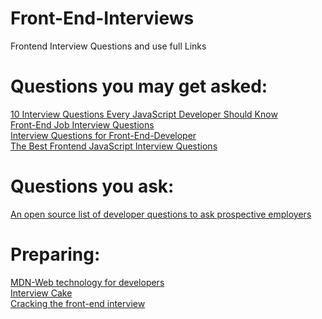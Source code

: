 # Front-End-Interviews
Frontend  Interview Questions and use full Links

# Questions you may get asked:

[ 10 Interview Questions Every JavaScript Developer Should Know ](https://medium.com/javascript-scene/10-interview-questions-every-javascript-developer-should-know-6fa6bdf5ad95)\
[Front-End Job Interview Questions](https://h5bp.org/Front-end-Developer-Interview-Questions/)\
[Interview Questions for Front-End-Developer](http://thatjsdude.com/interview/index.html)\
[The Best Frontend JavaScript Interview Questions](https://performancejs.com/post/hde6d32/The-Best-Frontend-JavaScript-Interview-Questions-(Written-by-a-Frontend-Engineer))

# Questions you ask:
[An open source list of developer questions to ask prospective employers](https://github.com/psuryachaitanya/InterviewThis)

# Preparing:
[MDN-Web technology for developers](https://developer.mozilla.org/en-US/docs/Web)\
[Interview Cake](https://www.interviewcake.com/)\
[Cracking the front-end interview](https://medium.freecodecamp.org/cracking-the-front-end-interview-9a34cd46237)

